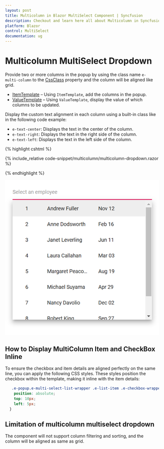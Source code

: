 ```yaml
---
layout: post
title: Multicolumn in Blazor MultiSelect Component | Syncfusion
description: Checkout and learn here all about Multicolumn in Syncfusion Blazor MultiSelect component and much more.
platform: Blazor
control: MultiSelect
documentation: ug
---
```


# Multicolumn MultiSelect Dropdown

Provide two or more columns in the popup by using the class name `e-multi-column` to the [CssClass](https://help.syncfusion.com/cr/blazor/Syncfusion.Blazor.DropDowns.SfMultiSelect-2.html#Syncfusion_Blazor_DropDowns_SfMultiSelect_2_CssClass) property  and the column will be aligned like grid.

* [ItemTemplate](https://blazor.syncfusion.com/documentation/multiselect-dropdown/templates#item-template) – Using `ItemTemplate`, add the columns in the popup.
* [ValueTemplate](https://blazor.syncfusion.com/documentation/multiselect-dropdown/templates#value-template) – Using `ValueTemplate`, display the value of which columns to be updated.

Display the custom text alignment in each column using a built-in class like in the following code example:

* `e-text-center`: Displays the text in the center of the column.
* `e-text-right`: Displays the text in the right side of the column.
* `e-text-left`: Displays the text in the left side of the column.

{% highlight cshtml %}

{% include_relative code-snippet/multicolumn/multicolumn-dropdown.razor %}

{% endhighlight %}

![Blazor MultiSelect with Multicolumn](./images/multicolumn/blazor_multiselect_multicolumn.png)

## How to Display MultiColumn Item and CheckBox Inline

To ensure the checkbox and item details are aligned perfectly on the same line, you can apply the following CSS styles. These styles position the checkbox within the template, making it inline with the item details:

 ```css
    .e-popup.e-multi-select-list-wrapper .e-list-item .e-checkbox-wrapper {
     position: absolute;
     top: 10px;
     left: 5px;
   }
```

## Limitation of multicolumn multiselect dropdown

The component will not support column filtering and sorting, and the column will be aligned as same as grid.
